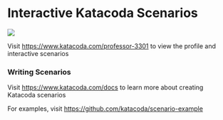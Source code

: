 # Interactive Katacoda Scenarios

[![](http://shields.katacoda.com/katacoda/professor-3301/count.svg)](https://www.katacoda.com/professor-3301 "Get your profile on Katacoda.com")

Visit https://www.katacoda.com/professor-3301 to view the profile and interactive scenarios

### Writing Scenarios
Visit https://www.katacoda.com/docs to learn more about creating Katacoda scenarios

For examples, visit https://github.com/katacoda/scenario-example
